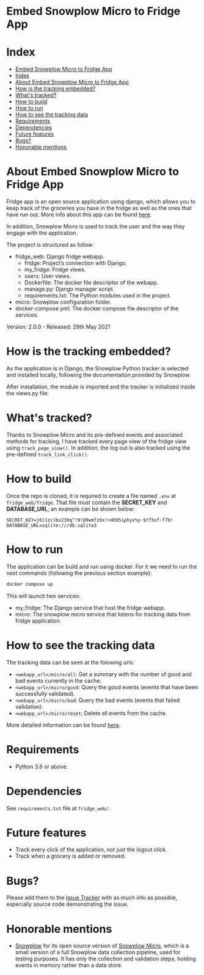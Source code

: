 Embed Snowplow Micro to Fridge App
=======

# Index

- [Embed Snowplow Micro to Fridge App](#embed-snowplow-micro-to-fridge-app)
- [Index](#index)
- [About Embed Snowplow Micro to Fridge App](#about-embed-snowplow-micro-to-fridge-app)
- [How is the tracking embedded?](#how-is-the-tracking-embedded)
- [What's tracked?](#whats-tracked)
- [How to build](#how-to-build)
- [How to run](#how-to-run)
- [How to see the tracking data](#how-to-see-the-tracking-data)
- [Requirements](#requirements)
- [Dependencies](#dependencies)
- [Future features](#future-features)
- [Bugs?](#bugs)
- [Honorable mentions](#honorable-mentions)

# About Embed Snowplow Micro to Fridge App

Fridge app is an open source application using django, which allows you to keep track of the groceries you have in the fridge as well as the ones that have run out. More info about this app can be found [here](https://github.com/logiflo/fridge-django).

In addition, Snowplow Micro is used to track the user and the way they engage with the application.

The project is structured as follow:

- fridge_web: Django fridge webapp.
  - fridge: Project’s connection with Django.
  - my_fridge: Fridge views.
  - users: User views.
  - Dockerfile: The docker file descriptor of the webapp.
  - manage.py: Django manager script.
  - requirements.txt: The Python modules used in the project.
- micro: Snowplow configuration folder.
- docker-compose.yml: The docker compose file descriptor of the services.

Version: 2.0.0 - Released: 29th May 2021

# How is the tracking embedded?

As the application is in Django, the Snowplow Python tracker is selected and installed locally, following the documentation provided by Snowplow.

After installation, the module is imported and the tracker is initialized inside the views.py file.

# What's tracked?

Thanks to Snowplow Micro and its pre-defined events and associated methods for tracking, I have tracked every page view of the fridge view using `track_page_view()`. In addition, the log out is also tracked using the pre-defined `track_link_click()`.

# How to build

Once the repo is cloned, it is required to create a file named `.env` at `fridge_web/fridge`. That file must contain the **SECRET_KEY** and **DATABASE_URL**; an example can be shown below:

```
SECRET_KEY=j6)1zc)bx230q^!9!@9wmfz6x!+d695iphyx%y-$tf5uf-f7b!
DATABASE_URL=sqlite:///db.sqlite3
```

# How to run

The application can be build and run using docker. For it we need to run
the next commands (following the previous section example):

```bash
docker compose up
```

This will launch two services:

- my_fridge: The Django service that host the fridge webapp.
- micro: The snowplow micro service that listens for tracking data from fridge application.

# How to see the tracking data

The tracking data can be seen at the folowing urls:
- `<webapp_url>/micro/all`:
Get a summary with the number of good and bad events currently in the cache.
- `<webapp_url>/micro/good`:
Query the good events (events that have been successfully validated).
- `<webapp_url>/micro/bad`: Query the bad events (events that failed validation).
- `<webapp_url>/micro/reset`: Delete all events from the cache.

More detailed information can be found [here](https://github.com/snowplow-incubator/snowplow-micro).
# Requirements

- Python 3.6 or above.


# Dependencies

See `requirements.txt` file at `fridge_web/`.

# Future features

- Track every click of the application, not just the logout click.
- Track when a grocery is added or removed.

# Bugs?

Please add them to the [Issue Tracker][issues] with as much info as possible, especially source code demonstrating the issue.

# Honorable mentions

- [Snowplow](https://snowplowanalytics.com/) for its open source version of [Snowplow Micro](https://github.com/snowplow-incubator/snowplow-micro), which is a small version of a full Snowplow data collection pipeline, used for testing purposes. It has only the collection and validation steps, holding events in memory rather than a data store.

[issues]: https://github.com/logiflo/snowplow-embeded-fridge/issues